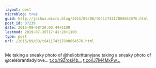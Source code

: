 ```yaml
---
layout: post
microblog: true
guid: http://joshua.micro.blog/2015/09/08/t641174317808664576.html
post_id: 37239
date: 2015-09-08T20:00:44+1100
lastmod: 2019-07-30T17:41:28+1100
type: post
url: /2015/09/08/t641174317808664576.html
---
```

Me taking a sneaky photo of @hellobrittanyjane taking a sneaky photo of @celebrantladylove… [t.co/r9Zrosi4b...](http://t.co/r9Zrosi4bK) [t.co/lJ7M4MxPw...](http://t.co/lJ7M4MxPwD)
